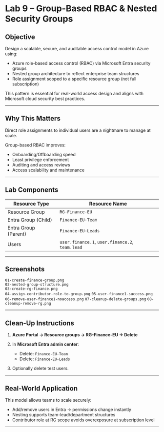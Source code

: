 # Lab 9 – Group-Based RBAC & Nested Security Groups

## Objective

Design a scalable, secure, and auditable access control model in Azure using:

- Azure role-based access control (RBAC) via Microsoft Entra security groups
- Nested group architecture to reflect enterprise team structures
- Role assignment scoped to a specific resource group (not full subscription)

This pattern is essential for real-world access design and aligns with Microsoft cloud security best practices.

---

## Why This Matters

Direct role assignments to individual users are a nightmare to manage at scale.

Group-based RBAC improves:
- Onboarding/Offboarding speed
- Least privilege enforcement
- Auditing and access reviews
- Access scalability and maintenance

---

## Lab Components

| Resource Type          | Resource Name           |
|------------------------|-------------------------|
| Resource Group         | `RG-Finance-EU`         |
| Entra Group (Child)    | `Finance-EU-Team`       |
| Entra Group (Parent)   | `Finance-EU-Leads`      |
| Users                  | `user.finance.1`, `user.finance.2`, `team.lead` |

---

## Screenshots

`01-create-finance-group.png`          
`02-nested-group-structure.png`       
`03-create-rg-finance.png`             
`04-assign-contributor-role-to-group.png` 
`05-user-finance1-success.png`      
`06-remove-user-finance1-noaccess.png` 
`07-cleanup-delete-groups.png` 
`08-cleanup-remove-rg.png`   

---

## Clean-Up Instructions

1. **Azure Portal → Resource groups → RG-Finance-EU → Delete**

2. In **Microsoft Entra admin center**:
   - Delete: `Finance-EU-Team`
   - Delete: `Finance-EU-Leads`

3. Optionally delete test users.

---

## Real-World Application

This model allows teams to scale securely:
- Add/remove users in Entra → permissions change instantly
- Nesting supports team-lead/department structures
- Contributor role at RG scope avoids overexposure at subscription level

---

